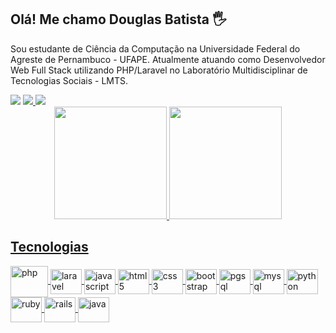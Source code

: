 ## Olá! Me chamo Douglas Batista 🖐️

Sou estudante de Ciência da Computação na Universidade Federal do Agreste de Pernambuco - UFAPE. Atualmente atuando como Desenvolvedor Web Full Stack utilizando PHP/Laravel no Laboratório Multidisciplinar de Tecnologias Sociais - LMTS.

<div>
    <a href="https://instagram.com/douglasfsbatista" target="_blank"><img src="https://img.shields.io/badge/-Instagram-%23E4405F?style=for-the-badge&logo=instagram&logoColor=white" target="_blank"></a>
    <a href = "mailto:batista.douglasfs@gmail.com"><img src="https://img.shields.io/badge/-Gmail-%23333?style=for-the-badge&logo=gmail&logoColor=white" target="_blank">     </a>
    <a href="https://www.linkedin.com/in/douglas-batista-78017020a" target="_blank"><img src="https://img.shields.io/badge/-LinkedIn-%230077B5?style=for-the-badge&logo=linkedin&logoColor=white" target="_blank"></a> 
</div>

<div align="center">
  <a href="https://github.com/douglasfsbatista">
  <img height="180em" src="https://github-readme-stats.vercel.app/api?username=douglasfsbatista&show_icons=true&theme=gotham&include_all_commits=true&count_private=false"/>
   <img height="180em" src="https://github-readme-stats.vercel.app/api/top-langs/?username=douglasfsbatista&layout=compact&langs_count=7&theme=gotham"/>

</div>

## Tecnologias

<div style="display: inline_block">
  <img align="center" alt="php" height="50" width="60" src="https://cdn.jsdelivr.net/gh/devicons/devicon/icons/php/php-plain.svg">
  <img align="center" alt="laravel" height="40" width="50" src="https://cdn.jsdelivr.net/gh/devicons/devicon/icons/laravel/laravel-plain.svg">
  <img align="center" alt="javascript" height="40" width="50" src="https://cdn.jsdelivr.net/gh/devicons/devicon/icons/javascript/javascript-original.svg">
  <img align="center" alt="html5" height="40" width="50" src="https://cdn.jsdelivr.net/gh/devicons/devicon/icons/html5/html5-original.svg">
  <img align="center" alt="css3" height="40" width="50" src="https://cdn.jsdelivr.net/gh/devicons/devicon/icons/css3/css3-original.svg">
  <img align="center" alt="bootstrap" height="40" width="50" src="https://cdn.jsdelivr.net/gh/devicons/devicon/icons/bootstrap/bootstrap-original.svg">
  <img align="center" alt="pgsql" height="40" width="50" src="https://cdn.jsdelivr.net/gh/devicons/devicon/icons/postgresql/postgresql-original.svg">
  <img align="center" alt="mysql" height="40" width="50" src="https://cdn.jsdelivr.net/gh/devicons/devicon/icons/mysql/mysql-original.svg">
  <img align="center" alt="python" height="40" width="50" src="https://cdn.jsdelivr.net/gh/devicons/devicon/icons/python/python-original.svg">
  <img align="center" alt="ruby" height="40" width="50" src="https://cdn.jsdelivr.net/gh/devicons/devicon/icons/ruby/ruby-plain.svg">
  <img align="center" alt="rails" height="40" width="50" src="https://cdn.jsdelivr.net/gh/devicons/devicon/icons/rails/rails-plain.svg">
  <img align="center" alt="java" height="40" width="50" src="https://cdn.jsdelivr.net/gh/devicons/devicon/icons/java/java-original.svg">
</div>
